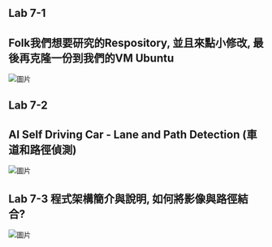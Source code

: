 <H2>Lab 7-1 </H2>
<H2>Folk我們想要研究的Respository, 並且來點小修改, 最後再克隆一份到我們的VM Ubuntu</H2>

![圖片](https://user-images.githubusercontent.com/16370565/174464436-cef5ffa9-9038-45ab-abe3-23d005c29ad1.png)

<H2>Lab 7-2 </H2>
<H2>AI Self Driving Car - Lane and Path Detection (車道和路徑偵測)</H2>

![圖片](https://user-images.githubusercontent.com/16370565/174465144-ae12241f-1c6e-4399-9f09-74de52723f99.png)

<H2>Lab 7-3 程式架構簡介與說明, 如何將影像與路徑結合?</H2>

![圖片](https://user-images.githubusercontent.com/16370565/174465190-2437e4bf-5260-4ae5-8dbb-1e3f610ac6a7.png)
